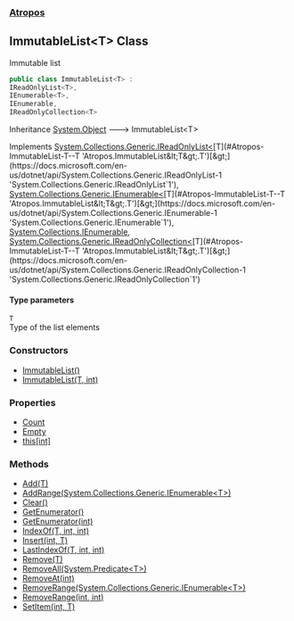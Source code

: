### [Atropos](./Atropos.md 'Atropos')
## ImmutableList&lt;T&gt; Class
Immutable list  
```csharp
public class ImmutableList<T> :
IReadOnlyList<T>,
IEnumerable<T>,
IEnumerable,
IReadOnlyCollection<T>
```
Inheritance [System.Object](https://docs.microsoft.com/en-us/dotnet/api/System.Object 'System.Object') &#129106; ImmutableList&lt;T&gt;  

Implements [System.Collections.Generic.IReadOnlyList&lt;](https://docs.microsoft.com/en-us/dotnet/api/System.Collections.Generic.IReadOnlyList-1 'System.Collections.Generic.IReadOnlyList`1')[T](#Atropos-ImmutableList-T--T 'Atropos.ImmutableList&lt;T&gt;.T')[&gt;](https://docs.microsoft.com/en-us/dotnet/api/System.Collections.Generic.IReadOnlyList-1 'System.Collections.Generic.IReadOnlyList`1'), [System.Collections.Generic.IEnumerable&lt;](https://docs.microsoft.com/en-us/dotnet/api/System.Collections.Generic.IEnumerable-1 'System.Collections.Generic.IEnumerable`1')[T](#Atropos-ImmutableList-T--T 'Atropos.ImmutableList&lt;T&gt;.T')[&gt;](https://docs.microsoft.com/en-us/dotnet/api/System.Collections.Generic.IEnumerable-1 'System.Collections.Generic.IEnumerable`1'), [System.Collections.IEnumerable](https://docs.microsoft.com/en-us/dotnet/api/System.Collections.IEnumerable 'System.Collections.IEnumerable'), [System.Collections.Generic.IReadOnlyCollection&lt;](https://docs.microsoft.com/en-us/dotnet/api/System.Collections.Generic.IReadOnlyCollection-1 'System.Collections.Generic.IReadOnlyCollection`1')[T](#Atropos-ImmutableList-T--T 'Atropos.ImmutableList&lt;T&gt;.T')[&gt;](https://docs.microsoft.com/en-us/dotnet/api/System.Collections.Generic.IReadOnlyCollection-1 'System.Collections.Generic.IReadOnlyCollection`1')  
#### Type parameters
<a name='Atropos-ImmutableList-T--T'></a>
`T`  
Type of the list elements  
  
### Constructors
- [ImmutableList()](./ImmutableList-T--ImmutableList().md 'Atropos.ImmutableList&lt;T&gt;.ImmutableList()')
- [ImmutableList(T, int)](./ImmutableList-T--ImmutableList(T_int).md 'Atropos.ImmutableList&lt;T&gt;.ImmutableList(T, int)')
### Properties
- [Count](./ImmutableList-T--Count.md 'Atropos.ImmutableList&lt;T&gt;.Count')
- [Empty](./ImmutableList-T--Empty.md 'Atropos.ImmutableList&lt;T&gt;.Empty')
- [this[int]](./ImmutableList-T--this-int-.md 'Atropos.ImmutableList&lt;T&gt;.this[int]')
### Methods
- [Add(T)](./ImmutableList-T--Add(T).md 'Atropos.ImmutableList&lt;T&gt;.Add(T)')
- [AddRange(System.Collections.Generic.IEnumerable&lt;T&gt;)](./ImmutableList-T--AddRange(IEnumerable-T-).md 'Atropos.ImmutableList&lt;T&gt;.AddRange(System.Collections.Generic.IEnumerable&lt;T&gt;)')
- [Clear()](./ImmutableList-T--Clear().md 'Atropos.ImmutableList&lt;T&gt;.Clear()')
- [GetEnumerator()](./ImmutableList-T--GetEnumerator().md 'Atropos.ImmutableList&lt;T&gt;.GetEnumerator()')
- [GetEnumerator(int)](./ImmutableList-T--GetEnumerator(int).md 'Atropos.ImmutableList&lt;T&gt;.GetEnumerator(int)')
- [IndexOf(T, int, int)](./ImmutableList-T--IndexOf(T_int_int).md 'Atropos.ImmutableList&lt;T&gt;.IndexOf(T, int, int)')
- [Insert(int, T)](./ImmutableList-T--Insert(int_T).md 'Atropos.ImmutableList&lt;T&gt;.Insert(int, T)')
- [LastIndexOf(T, int, int)](./ImmutableList-T--LastIndexOf(T_int_int).md 'Atropos.ImmutableList&lt;T&gt;.LastIndexOf(T, int, int)')
- [Remove(T)](./ImmutableList-T--Remove(T).md 'Atropos.ImmutableList&lt;T&gt;.Remove(T)')
- [RemoveAll(System.Predicate&lt;T&gt;)](./ImmutableList-T--RemoveAll(Predicate-T-).md 'Atropos.ImmutableList&lt;T&gt;.RemoveAll(System.Predicate&lt;T&gt;)')
- [RemoveAt(int)](./ImmutableList-T--RemoveAt(int).md 'Atropos.ImmutableList&lt;T&gt;.RemoveAt(int)')
- [RemoveRange(System.Collections.Generic.IEnumerable&lt;T&gt;)](./ImmutableList-T--RemoveRange(IEnumerable-T-).md 'Atropos.ImmutableList&lt;T&gt;.RemoveRange(System.Collections.Generic.IEnumerable&lt;T&gt;)')
- [RemoveRange(int, int)](./ImmutableList-T--RemoveRange(int_int).md 'Atropos.ImmutableList&lt;T&gt;.RemoveRange(int, int)')
- [SetItem(int, T)](./ImmutableList-T--SetItem(int_T).md 'Atropos.ImmutableList&lt;T&gt;.SetItem(int, T)')
